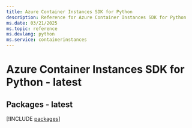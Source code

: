 ```yaml
---
title: Azure Container Instances SDK for Python
description: Reference for Azure Container Instances SDK for Python
ms.date: 03/21/2025
ms.topic: reference
ms.devlang: python
ms.service: containerinstances
---
```

# Azure Container Instances SDK for Python - latest
## Packages - latest
[!INCLUDE [packages](container-instances-index.md)]